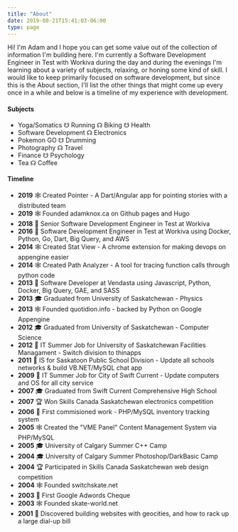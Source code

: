 ```yaml
---
title: "About"
date: 2019-08-21T15:41:03-06:00
type: page
---
```

Hi! I'm Adam and I hope you can get some value out of the collection of information I'm building here. 
I'm currently a Software Development Engineer in Test with Workiva during the day and during the evenings I'm learning about a variety of subjects, relaxing, or honing some kind of skill.
I would like to keep primarily focused on software development, but since this is the About section, I'll list the other things that might come up every once in a while and below is a timeline of my experience with development.

#### Subjects
* Yoga/Somatics ☋ Running ☊ Biking ☋ Health
* Software Development ☊ Electronics
* Pokemon GO ☋ Drumming
* Photography ☊ Travel
* Finance ☋ Psychology
* Tea ☊ Coffee

#### Timeline
* **2019** 🕸 Created Pointer - A Dart/Angular app for pointing stories with a distributed team
* **2019** 🕸 Founded adamknox.ca on Github pages and Hugo
* **2018** 👷 Senior Software Development Engineer in Test at Workiva
* **2016** 👷 Software Development Engineer in Test at Workiva using Docker, Python, Go, Dart, Big Query, and AWS
* **2014** 🕸 Created Stat View - A chrome extension for making devops on appengine easier
* **2014** 🕸 Created Path Analyzer - A tool for tracing function calls through python code
* **2013** 👷 Software Developer at Vendasta using Javascript, Python, Docker, Big Query, GAE, and SASS
* **2013** 🎓 Graduated from University of Saskatchewan - Physics
* **2013** 🕸 Founded quotidion.info - backed by Python on Google Appengine 
* **2012** 🎓 Graduated from University of Saskatchewan - Computer Science
* **2012** 👷 IT Summer Job for University of Saskatchewan Facilities Managament - Switch division to thinapps
* **2011** 👷 IS for Saskatoon Public School Division - Update all schools networks & build VB.NET/MySQL chat app
* **2009** 👷 IT Summer Job for City of Swift Current - Update computers and OS for all city service
* **2007** 🎓 Graduated from Swift Current Comprehensive High School
* **2007** 🏆 Won Skills Canada Saskatchewan electronics competition
* **2006** 👷 First commisioned work - PHP/MySQL inventory tracking system
* **2005** 🕸 Created the "VME Panel" Content Management System via PHP/MySQL
* **2005** 🎓 University of Calgary Summer C++ Camp
* **2004** 🎓 University of Calgary Summer Photoshop/DarkBasic Camp
* **2004** 🏆 Participated in Skills Canada Saskatchewan web design competition
* **2004** 🕸 Founded switchskate.net
* **2003** 👷 First Google Adwords Cheque
* **2003** 🕸 Founded skate-world.net
* **2001** 🤦 Discovered building websites with geocities, and how to rack up a large dial-up bill
